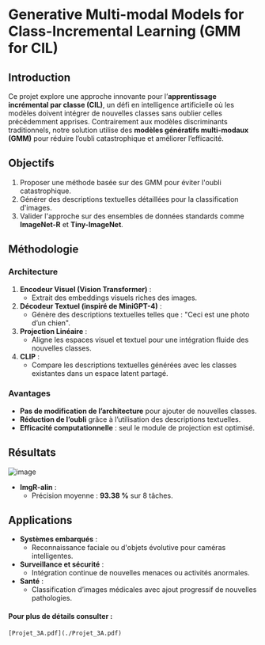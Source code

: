 # Generative Multi-modal Models for Class-Incremental Learning (GMM for CIL)

## Introduction

Ce projet explore une approche innovante pour l’**apprentissage incrémental par classe (CIL)**, un défi en intelligence artificielle où les modèles doivent intégrer de nouvelles classes sans oublier celles précédemment apprises. Contrairement aux modèles discriminants traditionnels, notre solution utilise des **modèles génératifs multi-modaux (GMM)** pour réduire l’oubli catastrophique et améliorer l’efficacité.

## Objectifs

1. Proposer une méthode basée sur des GMM pour éviter l'oubli catastrophique.
2. Générer des descriptions textuelles détaillées pour la classification d'images.
3. Valider l'approche sur des ensembles de données standards comme **ImageNet-R** et **Tiny-ImageNet**.

## Méthodologie

### Architecture

1. **Encodeur Visuel (Vision Transformer)** :
   - Extrait des embeddings visuels riches des images.
2. **Décodeur Textuel (inspiré de MiniGPT-4)** :
   - Génère des descriptions textuelles telles que : "Ceci est une photo d’un chien".
3. **Projection Linéaire** :
   - Aligne les espaces visuel et textuel pour une intégration fluide des nouvelles classes.
4. **CLIP** :
   - Compare les descriptions textuelles générées avec les classes existantes dans un espace latent partagé.

### Avantages

- **Pas de modification de l’architecture** pour ajouter de nouvelles classes.
- **Réduction de l’oubli** grâce à l’utilisation des descriptions textuelles.
- **Efficacité computationnelle** : seul le module de projection est optimisé.

## Résultats
![image](https://github.com/user-attachments/assets/f8e76c4c-28ae-4e92-93dc-075347c9df37)


- **ImgR-alin** :
  - Précision moyenne : **93.38 %** sur 8 tâches.
    
## Applications

- **Systèmes embarqués** :
  - Reconnaissance faciale ou d'objets évolutive pour caméras intelligentes.
- **Surveillance et sécurité** :
  - Intégration continue de nouvelles menaces ou activités anormales.
- **Santé** :
  - Classification d’images médicales avec ajout progressif de nouvelles pathologies.

#### Pour plus de détails consulter : 
`[Projet_3A.pdf](./Projet_3A.pdf)`


